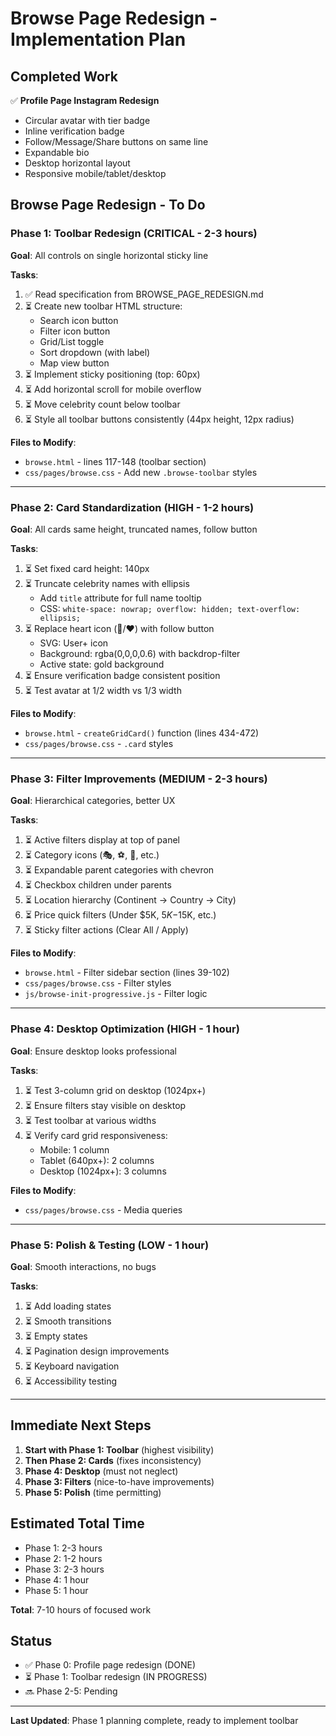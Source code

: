 # Browse Page Redesign - Implementation Plan

## Completed Work
✅ **Profile Page Instagram Redesign**
- Circular avatar with tier badge
- Inline verification badge
- Follow/Message/Share buttons on same line
- Expandable bio
- Desktop horizontal layout
- Responsive mobile/tablet/desktop

## Browse Page Redesign - To Do

### Phase 1: Toolbar Redesign (CRITICAL - 2-3 hours)
**Goal**: All controls on single horizontal sticky line

**Tasks**:
1. ✅ Read specification from BROWSE_PAGE_REDESIGN.md
2. ⏳ Create new toolbar HTML structure:
   - Search icon button
   - Filter icon button
   - Grid/List toggle
   - Sort dropdown (with label)
   - Map view button
3. ⏳ Implement sticky positioning (top: 60px)
4. ⏳ Add horizontal scroll for mobile overflow
5. ⏳ Move celebrity count below toolbar
6. ⏳ Style all toolbar buttons consistently (44px height, 12px radius)

**Files to Modify**:
- `browse.html` - lines 117-148 (toolbar section)
- `css/pages/browse.css` - Add new `.browse-toolbar` styles

---

### Phase 2: Card Standardization (HIGH - 1-2 hours)
**Goal**: All cards same height, truncated names, follow button

**Tasks**:
1. ⏳ Set fixed card height: 140px
2. ⏳ Truncate celebrity names with ellipsis
   - Add `title` attribute for full name tooltip
   - CSS: `white-space: nowrap; overflow: hidden; text-overflow: ellipsis;`
3. ⏳ Replace heart icon (🤍/❤️) with follow button
   - SVG: User+ icon
   - Background: rgba(0,0,0,0.6) with backdrop-filter
   - Active state: gold background
4. ⏳ Ensure verification badge consistent position
5. ⏳ Test avatar at 1/2 width vs 1/3 width

**Files to Modify**:
- `browse.html` - `createGridCard()` function (lines 434-472)
- `css/pages/browse.css` - `.card` styles

---

### Phase 3: Filter Improvements (MEDIUM - 2-3 hours)
**Goal**: Hierarchical categories, better UX

**Tasks**:
1. ⏳ Active filters display at top of panel
2. ⏳ Category icons (🎭, ⚽, 💼, etc.)
3. ⏳ Expandable parent categories with chevron
4. ⏳ Checkbox children under parents
5. ⏳ Location hierarchy (Continent → Country → City)
6. ⏳ Price quick filters (Under $5K, $5K-$15K, etc.)
7. ⏳ Sticky filter actions (Clear All / Apply)

**Files to Modify**:
- `browse.html` - Filter sidebar section (lines 39-102)
- `css/pages/browse.css` - Filter styles
- `js/browse-init-progressive.js` - Filter logic

---

### Phase 4: Desktop Optimization (HIGH - 1 hour)
**Goal**: Ensure desktop looks professional

**Tasks**:
1. ⏳ Test 3-column grid on desktop (1024px+)
2. ⏳ Ensure filters stay visible on desktop
3. ⏳ Test toolbar at various widths
4. ⏳ Verify card grid responsiveness:
   - Mobile: 1 column
   - Tablet (640px+): 2 columns
   - Desktop (1024px+): 3 columns

**Files to Modify**:
- `css/pages/browse.css` - Media queries

---

### Phase 5: Polish & Testing (LOW - 1 hour)
**Goal**: Smooth interactions, no bugs

**Tasks**:
1. ⏳ Add loading states
2. ⏳ Smooth transitions
3. ⏳ Empty states
4. ⏳ Pagination design improvements
5. ⏳ Keyboard navigation
6. ⏳ Accessibility testing

---

## Immediate Next Steps

1. **Start with Phase 1: Toolbar** (highest visibility)
2. **Then Phase 2: Cards** (fixes inconsistency)
3. **Phase 4: Desktop** (must not neglect)
4. **Phase 3: Filters** (nice-to-have improvements)
5. **Phase 5: Polish** (time permitting)

## Estimated Total Time
- Phase 1: 2-3 hours
- Phase 2: 1-2 hours
- Phase 3: 2-3 hours
- Phase 4: 1 hour
- Phase 5: 1 hour

**Total**: 7-10 hours of focused work

## Status
- ✅ Phase 0: Profile page redesign (DONE)
- ⏳ Phase 1: Toolbar redesign (IN PROGRESS)
- 🔜 Phase 2-5: Pending

---

**Last Updated**: Phase 1 planning complete, ready to implement toolbar
